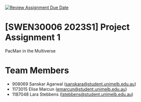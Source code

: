[![Review Assignment Due Date](https://classroom.github.com/assets/deadline-readme-button-8d59dc4de5201274e310e4c54b9627a8934c3b88527886e3b421487c677d23eb.svg)](https://classroom.github.com/a/l7Jqvftw)
# [SWEN30006 2023S1] Project Assignment 1
PacMan in the Multiverse
# Team Members
- 908069 Sanskar Agarwal (<sanskara@student.unimelb.edu.au>)
- 1173015  Elise Marcun (<emarcun@student.unimelb.edu.au>)
- 1187048 Lara Stebbens (<lstebbens@student.unimelb.edu.au>)
